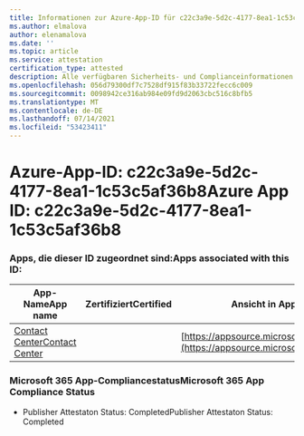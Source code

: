 ```yaml
---
title: Informationen zur Azure-App-ID für c22c3a9e-5d2c-4177-8ea1-1c53c5af36b8
ms.author: elmalova
author: elenamalova
ms.date: ''
ms.topic: article
ms.service: attestation
certification_type: attested
description: Alle verfügbaren Sicherheits- und Complianceinformationen für c22c3a9e-5d2c-4177-8ea1-1c53c5af36b8.
ms.openlocfilehash: 056d79300df7c7528df915f83b33722fecc6c009
ms.sourcegitcommit: 0098942ce316ab984e09fd9d2063cbc516c8bfb5
ms.translationtype: MT
ms.contentlocale: de-DE
ms.lasthandoff: 07/14/2021
ms.locfileid: "53423411"
---
```

# <a name="azure-app-id-c22c3a9e-5d2c-4177-8ea1-1c53c5af36b8"></a><span data-ttu-id="46bd5-103">Azure-App-ID: c22c3a9e-5d2c-4177-8ea1-1c53c5af36b8</span><span class="sxs-lookup"><span data-stu-id="46bd5-103">Azure App ID: c22c3a9e-5d2c-4177-8ea1-1c53c5af36b8</span></span>


### <a name="apps-associated-with-this-id"></a><span data-ttu-id="46bd5-104">Apps, die dieser ID zugeordnet sind:</span><span class="sxs-lookup"><span data-stu-id="46bd5-104">Apps associated with this ID:</span></span>
| <span data-ttu-id="46bd5-105">**App-Name**</span><span class="sxs-lookup"><span data-stu-id="46bd5-105">**App name**</span></span> | <span data-ttu-id="46bd5-106">**Zertifiziert**</span><span class="sxs-lookup"><span data-stu-id="46bd5-106">**Certified**</span></span> | <span data-ttu-id="46bd5-107">**Ansicht in AppSource**</span><span class="sxs-lookup"><span data-stu-id="46bd5-107">**View in AppSource**</span></span> |
|-|-|-|
| [<span data-ttu-id="46bd5-108">Contact Center</span><span class="sxs-lookup"><span data-stu-id="46bd5-108">Contact Center</span></span>](https://docs.microsoft.com/en-us/microsoft-365-app-certification/forward/WA200001428) |  | [https://appsource.microsoft.com/product/office/WA200001428](https://appsource.microsoft.com/product/office/WA200001428) |

### <a name="microsoft-365-app-compliance-status"></a><span data-ttu-id="46bd5-109">Microsoft 365 App-Compliancestatus</span><span class="sxs-lookup"><span data-stu-id="46bd5-109">Microsoft 365 App Compliance Status</span></span>
- <span data-ttu-id="46bd5-110">Publisher Attestaton Status: Completed</span><span class="sxs-lookup"><span data-stu-id="46bd5-110">Publisher Attestaton Status: Completed</span></span>
